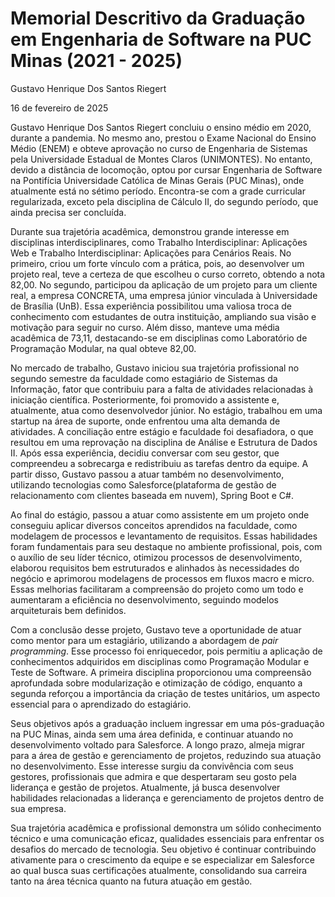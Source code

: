 # Memorial Descritivo da Graduação em Engenharia de Software na PUC Minas (2021 - 2025)

Gustavo Henrique Dos Santos Riegert

16 de fevereiro de 2025

Gustavo Henrique Dos Santos Riegert concluiu o ensino médio em 2020, durante a pandemia. No mesmo ano, prestou o Exame Nacional do Ensino Médio (ENEM) e obteve aprovação no curso de Engenharia de Sistemas pela Universidade Estadual de Montes Claros (UNIMONTES). No entanto, devido a distância de locomoção, optou por cursar Engenharia de Software na Pontifícia Universidade Católica de Minas Gerais (PUC Minas), onde atualmente está no sétimo período. Encontra-se com a grade curricular regularizada, exceto pela disciplina de Cálculo II, do segundo período, que ainda precisa ser concluída.

Durante sua trajetória acadêmica, demonstrou grande interesse em disciplinas interdisciplinares, como Trabalho Interdisciplinar: Aplicações Web e Trabalho Interdisciplinar: Aplicações para Cenários Reais. No primeiro, criou um forte vínculo com a prática, pois, ao desenvolver um projeto real, teve a certeza de que escolheu o curso correto, obtendo a nota 82,00. No segundo, participou da aplicação de um projeto para um cliente real, a empresa CONCRETA, uma empresa júnior vinculada à Universidade de Brasília (UnB). Essa experiência possibilitou uma valiosa troca de conhecimento com estudantes de outra instituição, ampliando sua visão e motivação para seguir no curso. Além disso, manteve uma média acadêmica de 73,11, destacando-se em disciplinas como Laboratório de Programação Modular, na qual obteve 82,00.

No mercado de trabalho, Gustavo iniciou sua trajetória profissional no segundo semestre da faculdade como estagiário de Sistemas da Informação, fator que contribuiu para a falta de atividades relacionadas à iniciação científica. Posteriormente, foi promovido a assistente e, atualmente, atua como desenvolvedor júnior. No estágio, trabalhou em uma startup na área de suporte, onde enfrentou uma alta demanda de atividades. A conciliação entre estágio e faculdade foi desafiadora, o que resultou em uma reprovação na disciplina de Análise e Estrutura de Dados II. Após essa experiência, decidiu conversar com seu gestor, que compreendeu a sobrecarga e redistribuiu as tarefas dentro da equipe. A partir disso, Gustavo passou a atuar também no desenvolvimento, utilizando tecnologias como Salesforce(plataforma de gestão de relacionamento com clientes baseada em nuvem), Spring Boot e C#.

Ao final do estágio, passou a atuar como assistente em um projeto onde conseguiu aplicar diversos conceitos aprendidos na faculdade, como modelagem de processos e levantamento de requisitos. Essas habilidades foram fundamentais para seu destaque no ambiente profissional, pois, com o auxílio de seu líder técnico, otimizou processos de desenvolvimento, elaborou requisitos bem estruturados e alinhados às necessidades do negócio e aprimorou modelagens de processos em fluxos macro e micro. Essas melhorias facilitaram a compreensão do projeto como um todo e aumentaram a eficiência no desenvolvimento, seguindo modelos arquiteturais bem definidos.

Com a conclusão desse projeto, Gustavo teve a oportunidade de atuar como mentor para um estagiário, utilizando a abordagem de *pair programming*. Esse processo foi enriquecedor, pois permitiu a aplicação de conhecimentos adquiridos em disciplinas como Programação Modular e Teste de Software. A primeira disciplina proporcionou uma compreensão aprofundada sobre modularização e otimização de código, enquanto a segunda reforçou a importância da criação de testes unitários, um aspecto essencial para o aprendizado do estagiário.

Seus objetivos após a graduação incluem ingressar em uma pós-graduação na PUC Minas, ainda sem uma área definida, e continuar atuando no desenvolvimento voltado para Salesforce. A longo prazo, almeja migrar para a área de gestão e gerenciamento de projetos, reduzindo sua atuação no desenvolvimento. Esse interesse surgiu da convivência com seus gestores, profissionais que admira e que despertaram seu gosto pela liderança e gestão de projetos. Atualmente, já busca desenvolver habilidades relacionadas a liderança e gerenciamento de projetos dentro de sua empresa.

Sua trajetória acadêmica e profissional demonstra um sólido conhecimento técnico e uma comunicação eficaz, qualidades essenciais para enfrentar os desafios do mercado de tecnologia. Seu objetivo é continuar contribuindo ativamente para o crescimento da equipe e se especializar em Salesforce ao qual busca suas certificações atualmente, consolidando sua carreira tanto na área técnica quanto na futura atuação em gestão.